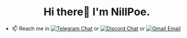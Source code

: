 <div align="center">
  <h1> Hi there👋 I'm NillPoe. </h1>
</div>


- 📫 Reach me in
  <a href="https://t.me/nillpoe"><img alt="Telegram Chat" src="https://img.shields.io/badge/Telegram-Chat-blue?logo=telegram&labelColor=gray"></a>
  or
  <a href="https://discord.com/users/1102166553027432488"><img alt="Discord Chat" src="https://img.shields.io/badge/Discord-Chat-blue?logo=discord&labelColor=gray"></a>
  or
  <a href="mailto:hello@nillpoe.xyz"><img alt="Gmail Email" src="https://img.shields.io/badge/Email-blue?logo=gmail&labelColor=gray"></a>
